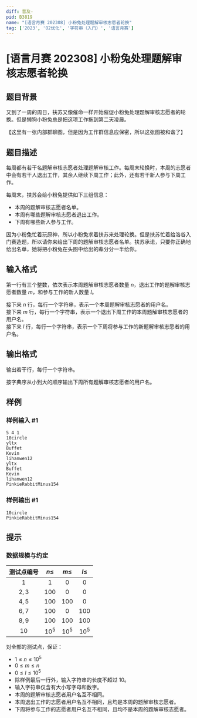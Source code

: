 ```yaml
---
diff: 普及-
pid: B3819
name: "[语言月赛 202308] 小粉兔处理题解审核志愿者轮换"
tag: ['2023', 'O2优化', '字符串（入门）', '语言月赛']
---
```

# [语言月赛 202308] 小粉兔处理题解审核志愿者轮换
## 题目背景

又到了一周的周日，扶苏又像催命一样开始催促小粉兔处理题解审核志愿者的轮换。但是懒狗小粉兔总是把这项工作拖到第二天凌晨。

【这里有一张内部群聊图，但是因为工作群信息应保密，所以这张图被和谐了】
## 题目描述

每周都有若干名题解审核志愿者处理题解审核工作。每周末轮换时，本周的志愿者中会有若干人退出工作，其余人继续下周工作；此外，还有若干新人参与下周工作。

每周末，扶苏会给小粉兔提供如下三组信息：

- 本周的题解审核志愿者名单。
- 本周有哪些题解审核志愿者退出工作。
- 下周有哪些新人参与工作。

因为小粉兔忙着玩原神，所以小粉兔求着扶苏来处理轮换。但是扶苏忙着给洛谷入门赛造题，所以请你来给出下周的题解审核志愿者名单。扶苏承诺，只要你正确地给出名单，她将把小粉兔在头图中给出的辈分分一半给你。
## 输入格式

第一行有三个整数，依次表示本周题解审核志愿者数量 $n$，退出工作的题解审核志愿者数量 $m$，和参与工作的新人数量 $l$。

接下来 $n$ 行，每行一个字符串，表示一个本周题解审核志愿者的用户名。   
接下来 $m$ 行，每行一个字符串，表示一个退出下周工作的本周题解审核志愿者的用户名。  
接下来 $l$ 行，每行一个字符串，表示一个下周将参与工作的新题解审核志愿者的用户名。
## 输出格式

输出若干行，每行一个字符串。

按字典序从小到大的顺序输出下周所有题解审核志愿者的用户名。
## 样例

### 样例输入 #1
```
5 4 1
10circle
yltx
Buffet
Kevin
lihanwen12
yltx
Buffet
Kevin
lihanwen12
PinkieRabbitMinus154
```
### 样例输出 #1
```
10circle
PinkieRabbitMinus154
```
## 提示

### 数据规模与约定

| 测试点编号 | $n \leq$ | $m \leq$ | $l \leq$  |
| :----------: | :----------: | :----------: | :----------: |
|  $1$ | $1$ | $0$   | $0$ |
|  $2,3$| $100$ | $0$ | $0$ |
| $4,5$ | $100$ | $100$ | $0$ |
| $6,7$ | $100$  | $0$ | $100$ |
|  $8, 9$ | $100$ | $100$ | $100$ |
| $10$| $10^5$ | $10^5$ | $10^5$ |

对全部的测试点，保证：
- $1 \leq n \leq 10^5$
- $0 \leq m \leq n$
- $0 \leq l \leq 10^5$
- 除样例最后一行外，输入字符串的长度不超过 $10$。
- 输入字符串仅含有大小写字母和数字。
- 本周的题解审核志愿者用户名互不相同。
- 本周退出工作的志愿者用户名互不相同，且均是本周的题解审核志愿者。
- 下周将参与工作的志愿者用户名互不相同，且均不是本周的题解审核志愿者。
